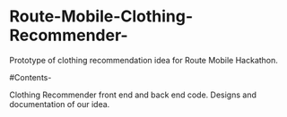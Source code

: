 # Route-Mobile-Clothing-Recommender-
Prototype of clothing recommendation idea for Route Mobile Hackathon.

#Contents-

Clothing Recommender front end and back end code.
Designs and documentation of our idea.
